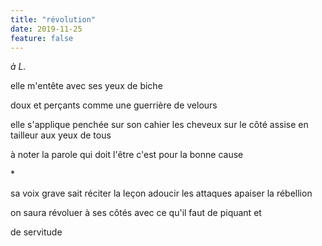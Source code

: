 ```yaml
---
title: "révolution"
date: 2019-11-25
feature: false
---
```


*à L.*

elle m'entête
avec ses yeux de biche

doux et perçants comme une guerrière de velours

elle s'applique penchée sur son cahier
les cheveux sur le côté assise en tailleur aux yeux de tous

à noter la parole qui doit l'être
c'est pour la bonne cause

\*

sa voix grave sait réciter la leçon
adoucir les attaques
apaiser la rébellion

on saura révoluer à ses côtés
avec ce qu'il faut de piquant et

de servitude
